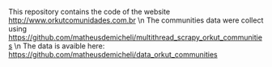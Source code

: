 This repository contains the code of the website http://www.orkutcomunidades.com.br \n
The communities data were collect using https://github.com/matheusdemicheli/multithread_scrapy_orkut_communities \n
The data is avaible here: https://github.com/matheusdemicheli/data_orkut_communities
